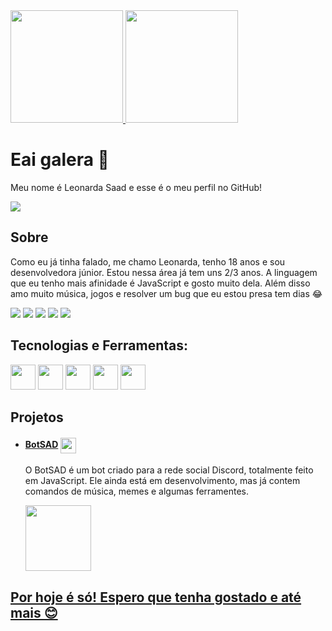 <div>
<a href="https://github.com/LeonardaSaad">
<img height="180em" src="https://github-readme-stats.vercel.app/api?username=LeonardaSaad&show_icons=true&theme=dark"/>
<img height="180px" src="https://github-readme-stats.vercel.app/api/top-langs/?username=LeonardaSaad&show_icons=true&theme=dark&langs_count=5&layout=compact"/>
</div>


<h1>
    <a>Eai galera 👋</a>
</h1>
<p> Meu nome é Leonarda Saad e esse é o meu perfil no GitHub!</p>
<img src="https://media.giphy.com/media/hTh9bSbUPWMWk/giphy.gif" align="center"/>



<h2 class="sobre">
    <a>Sobre</a>
</h2>
	 <p>Como eu já tinha falado, me chamo Leonarda, tenho 18 anos e sou desenvolvedora júnior. Estou nessa área já tem uns 2/3 anos. A linguagem que eu tenho mais afinidade é JavaScript e gosto muito dela. Além disso amo muito música, jogos e resolver um bug que eu estou presa tem dias 😂</p>
   

<div>
<a href = "mailto:saad.leonarda@gmail.com"><img src="https://img.shields.io/badge/Gmail-DB4437?style=for-the-badge&logo=gmail&logoColor=white" target="_blank"></a>
<a href="https://instagram.com/leonarda_saad/" target="_blank"><img src="https://img.shields.io/badge/-Instagram-%23E4405F?style=for-the-badge&logo=instagram&logoColor=white" target="_blank"></a>	
<a href="https://www.twitch.tv/leosaad" target="_blank"><img src="https://img.shields.io/badge/Twitch-9146FF?style=for-the-badge&logo=twitch&logoColor=white" target="_blank"></a>	
<a href="https://twitter.com/Leonarda_Saad" target="_blank"><img src="https://img.shields.io/badge/Twitter-1DA1F2?style=for-the-badge&logo=twitter&logoColor=white" target="_blank"></a> 	
<a href="https://www.linkedin.com/in/leonarda-saad/" target="_blank"><img src="https://img.shields.io/badge/-LinkedIn-%230077B5?style=for-the-badge&logo=linkedin&logoColor=white" target="_blank"></a> 	
</div>
   

<h2>Tecnologias e Ferramentas:</h2>
  <p>
	<img height="40" src="https://cdn.jsdelivr.net/gh/devicons/devicon/icons/javascript/javascript-plain.svg" />
	<img height="40" src="https://cdn.jsdelivr.net/gh/devicons/devicon/icons/nodejs/nodejs-original.svg" />
	<img height="40" src="https://cdn.jsdelivr.net/gh/devicons/devicon/icons/html5/html5-original.svg" />
	<img height="40" src="https://cdn.jsdelivr.net/gh/devicons/devicon/icons/css3/css3-original.svg" />
	<img height="40" src="https://cdn.jsdelivr.net/gh/devicons/devicon/icons/git/git-original.svg" />
  </p>
  
<h2 class="projetos"> <a>Projetos</a> </h2>

<ul>
  
  <li><h4>
    <a href="https://github.com/LeonardaSaad/BotSAD">BotSAD</a>
    <img src="https://i.imgur.com/pSovA7C.png" width="25" height="25" align="center">
  </h4></li>
	<p>O BotSAD é um bot criado para a rede social Discord, totalmente feito em JavaScript. Ele ainda está em desenvolvimento, mas já contem comandos de música, memes e          algumas ferramentes.</p>
	<div>
	<a href="https://github.com/LeonardaSaad/BotSAD">
	<img height="105em" src="https://github-readme-stats.vercel.app/api/pin/?username=LeonardaSaad&repo=BotSAD&show_icons=true&theme=dark"/>
	</div>

  
  
</ul>



<h2>Por hoje é só! Espero que tenha gostado e até mais 😊</h2>




